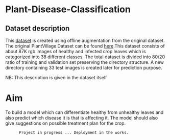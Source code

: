 # Plant-Disease-Classification

## Dataset description

This [dataset](https://www.kaggle.com/datasets/vipoooool/new-plant-diseases-dataset) is created using offline augmentation from the original dataset. The original PlantVillage Dataset can be found [here](https://github.com/spMohanty/PlantVillage-Dataset).This dataset consists of about 87K rgb images of healthy and infected crop leaves which is categorized into 38 different classes. The total dataset is divided into 80/20 ratio of training and validation set preserving the directory structure. A new directory containing 33 test images is created later for prediction purpose.

NB: This description is given in the dataset itself


# Aim 
To build a model which can differentiate healthy from unhealthy leaves and also predict which disease it is that is affecting it. The model should also give suggestions on possible treatment plan for the crop.

          Project in progress ... Deployment in the works.
